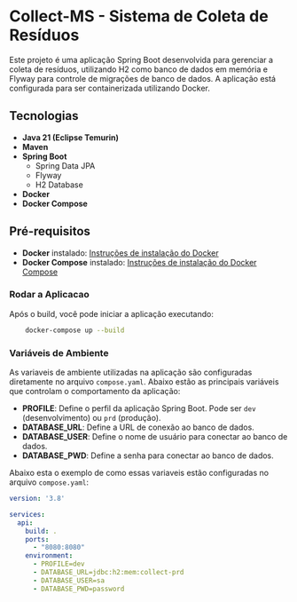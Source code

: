 # Collect-MS - Sistema de Coleta de Resíduos

Este projeto é uma aplicação Spring Boot desenvolvida para gerenciar a coleta de resíduos, utilizando H2 como banco de dados em memória e Flyway para controle de migrações de banco de dados. A aplicação está configurada para ser containerizada utilizando Docker.

## Tecnologias

- **Java 21 (Eclipse Temurin)**
- **Maven**
- **Spring Boot**
    - Spring Data JPA
    - Flyway
    - H2 Database
- **Docker**
- **Docker Compose**

## Pré-requisitos

- **Docker** instalado: [Instruções de instalação do Docker](https://docs.docker.com/get-docker/)
- **Docker Compose** instalado: [Instruções de instalação do Docker Compose](https://docs.docker.com/compose/install/)

### Rodar a Aplicacao

Após o build, você pode iniciar a aplicação executando:

```bash
    docker-compose up --build
```

### Variáveis de Ambiente

As variaveis de ambiente utilizadas na aplicação são configuradas diretamente no arquivo `compose.yaml`. Abaixo estão as principais variáveis que controlam o comportamento da aplicação:

- **PROFILE**: Define o perfil da aplicação Spring Boot. Pode ser `dev` (desenvolvimento) ou `prd` (produção).
- **DATABASE_URL**: Define a URL de conexão ao banco de dados.
- **DATABASE_USER**: Define o nome de usuário para conectar ao banco de dados.
- **DATABASE_PWD**: Define a senha para conectar ao banco de dados.

Abaixo esta o exemplo de como essas variaveis estão configuradas no arquivo `compose.yaml`:

```yaml
version: '3.8'

services:
  api:
    build: .
    ports:
      - "8080:8080"
    environment:
      - PROFILE=dev
      - DATABASE_URL=jdbc:h2:mem:collect-prd
      - DATABASE_USER=sa
      - DATABASE_PWD=password



